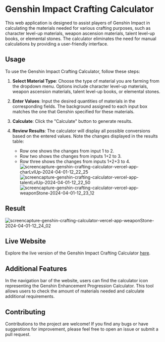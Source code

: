 # Genshin Impact Crafting Calculator

This web application is designed to assist players of Genshin Impact in calculating the materials needed for various crafting purposes, such as character level-up materials, weapon ascension materials, talent level-up books, or elemental stones. The calculator eliminates the need for manual calculations by providing a user-friendly interface.

## Usage

To use the Genshin Impact Crafting Calculator, follow these steps:

1. **Select Material Type**: Choose the type of material you are farming from the dropdown menu. Options include character level-up materials, weapon ascension materials, talent level-up books, or elemental stones.

2. **Enter Values**: Input the desired quantities of materials in the corresponding fields. The background assigned to each input box matches the one that Genshin specified for these materials.

3. **Calculate**: Click the "Calculate" button to generate results.

4. **Review Results**: The calculator will display all possible conversions based on the entered values. Note the changes displayed in the results table:
    - Row one shows the changes from input 1 to 2.
    - Row two shows the changes from inputs 1+2 to 3.
    - Row three shows the changes from inputs 1+2+3 to 4.
![screencapture-genshin-crafting-calculator-vercel-app-charLvlUp-2024-04-01-12_22_25](https://github.com/Knoxzen/Genshin-Farming-Calculator/assets/101858134/d11907c8-9a6b-4dda-a985-fedba744ce58)
![screencapture-genshin-crafting-calculator-vercel-app-talentLvlUp-2024-04-01-12_22_50](https://github.com/Knoxzen/Genshin-Farming-Calculator/assets/101858134/d1e7b868-a10a-4375-b57e-dcb0eb3efa0e)
![screencapture-genshin-crafting-calculator-vercel-app-weaponStone-2024-04-01-12_23_12](https://github.com/Knoxzen/Genshin-Farming-Calculator/assets/101858134/c31e3ed5-970b-49ed-ab68-5eff8c673604)
## Result
![screencapture-genshin-crafting-calculator-vercel-app-weaponStone-2024-04-01-12_24_02](https://github.com/Knoxzen/Genshin-Farming-Calculator/assets/101858134/01cea1ce-9187-43f0-9c00-cb96322f933e)

## Live Website

Explore the live version of the Genshin Impact Crafting Calculator [here](https://genshin-crafting-calculator.vercel.app/). 

## Additional Features

In the navigation bar of the website, users can find the calculator icon representing the Genshin Enhancement Progression Calculator. This tool allows users to check the amount of materials needed and calculate additional requirements.

## Contributing

Contributions to the project are welcome! If you find any bugs or have suggestions for improvement, please feel free to open an issue or submit a pull request.
